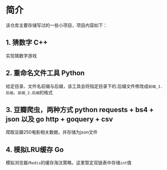 # 简介

该仓库主要存储写过的一些小项目，项目内容如下：

## 1. 猜数字 C++

实现猜数字游戏

## 2. 重命名文件工具 Python

给定目录、文件名前缀与后缀，该工具会将指定目录下的.后缀文件修改成`前缀_1.后缀`、`前缀_2.后缀`的格式

## 3. 豆瓣爬虫，两种方式 python requests + bs4 + json 以及 go http + goquery + csv

爬取豆瓣250电影相关数据，并存储为json文件

## 4. 模拟LRU缓存 Go

模拟浏览器/`Redis`的缓存淘汰策略，这里暂定双链表中存储`int`值
